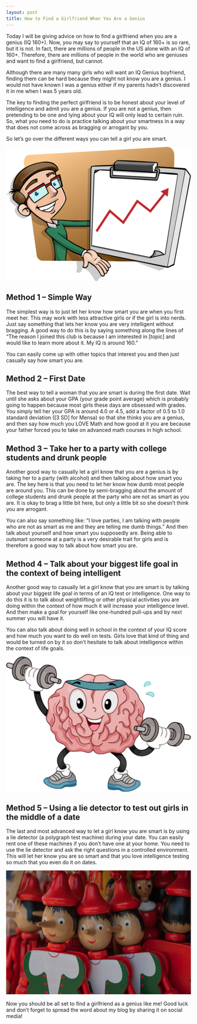 ```yaml
---
layout: post
title: How to Find a Girlfriend When You Are a Genius
---
```


Today I will be giving advice on how to find a girlfriend when you are a genius (IQ 160+). Now, you may say to yourself that an IQ of 160+ is so rare, but it is not. In fact, there are millions of people in the US alone with an IQ of 160+. Therefore, there are millions of people in the world who are geniuses and want to find a girlfriend, but cannot.

Although there are many many girls who will want an IQ Genius boyfriend, finding them can be hard because they might not know you are a genius. I would not have known I was a genius either if my parents hadn’t discovered it in me when I was 5 years old.

The key to finding the perfect girlfriend is to be honest about your level of intelligence and admit you are a genius. If you are not a genius, then pretending to be one and lying about your IQ will only lead to certain ruin. So, what you need to do is practice talking about your smartness in a way that does not come across as bragging or arrogant by you.

So let’s go over the different ways you can tell a girl you are smart.

![Image for Smart Person](/images/how-to-find-a-girlfriend-1.png)

## Method 1 – Simple Way

The simplest way is to just let her know how smart you are when you first meet her. This may work with less attractive girls or if the girl is into nerds. Just say something that lets her know you are very intelligent without bragging. A good way to do this is by saying something along the lines of “The reason I joined this club is because I am interested in [topic] and would like to learn more about it. My IQ is around 160.”

You can easily come up with other topics that interest you and then just casually say how smart you are.

## Method 2 – First Date

The best way to tell a woman that you are smart is during the first date. Wait until she asks about your GPA (your grade point average) which is probably going to happen because most girls these days are obsessed with grades. You simply tell her your GPA is around 4.0 or 4.5, add a factor of 0.5 to 1.0 standard deviation ([3 SD] for Mensa) so that she thinks you are a genius, and then say how much you LOVE Math and how good at it you are because your father forced you to take on advanced math courses in high school.

## Method 3 – Take her to a party with college students and drunk people

Another good way to casually let a girl know that you are a genius is by taking her to a party (with alcohol) and then talking about how smart you are. The key here is that you need to let her know how dumb most people are around you. This can be done by semi-bragging about the amount of college students and drunk people at the party who are not as smart as you are. It is okay to brag a little bit here, but only a little bit so she doesn’t think you are arrogant.

You can also say something like: “I love parties, I am talking with people who are not as smart as me and they are telling me dumb things.” And then talk about yourself and how smart you supposedly are. Being able to outsmart someone at a party is a very desirable trait for girls and is therefore a good way to talk about how smart you are.

## Method 4 – Talk about your biggest life goal in the context of being intelligent

Another good way to casually let a girl know that you are smart is by talking about your biggest life goal in terms of an IQ test or intelligence. One way to do this it is to talk about weightlifting or other physical activities you are doing within the context of how much it will increase your intelligence level. And then make a goal for yourself like one-hundred pull-ups and by next summer you will have it.

You can also talk about doing well in school in the context of your IQ score and how much you want to do well on tests. Girls love that kind of thing and would be turned on by it so don’t hesitate to talk about intelligence within the context of life goals.

![Image for Brain Weightlifting](/images/how-to-find-a-girlfriend-2.png)

## Method 5 – Using a lie detector to test out girls in the middle of a date

The last and most advanced way to let a girl know you are smart is by using a lie detector (a polygraph test machine) during your date. You can easily rent one of these machines if you don’t have one at your home. You need to use the lie detector and ask the right questions in a controlled environment. This will let her know you are so smart and that you love intelligence testing so much that you even do it on dates.

![Image for Lying](/images/how-to-find-a-girlfriend-3.jpeg)

Now you should be all set to find a girlfriend as a genius like me! Good luck and don’t forget to spread the word about my blog by sharing it on social media!
